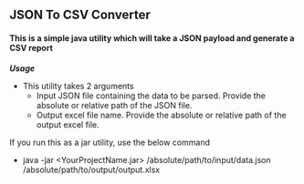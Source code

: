 ## JSON To CSV Converter
#### This is a simple java utility which will take a JSON payload and generate a CSV report
**_Usage_**

 - This utility takes 2 arguments 
    - Input JSON file containing the data to be parsed.  Provide the absolute or relative path of the JSON file.
    - Output excel file name.  Provide the absolute or relative path of the output excel file.
	
If you run this as a jar utility, use the below command
- java -jar <YourProjectName.jar> /absolute/path/to/input/data.json /absolute/path/to/output/output.xlsx